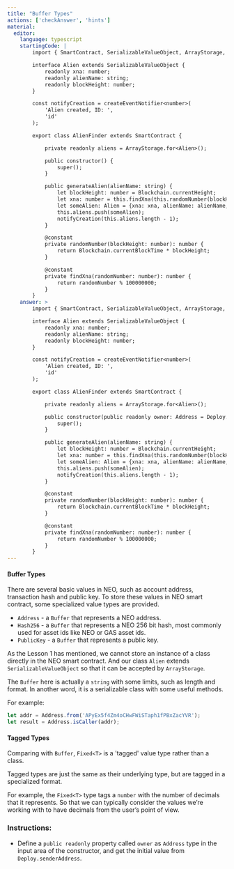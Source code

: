 ```yaml
---
title: "Buffer Types"
actions: ['checkAnswer', 'hints']
material: 
  editor:
    language: typescript
    startingCode: |
        import { SmartContract, SerializableValueObject, ArrayStorage, constant, Blockchain, createEventNotifier } from '@neo-one/smart-contract';

        interface Alien extends SerializableValueObject {
            readonly xna: number;
            readonly alienName: string;
            readonly blockHeight: number;
        }

        const notifyCreation = createEventNotifier<number>(
            'Alien created, ID: ',
            'id'
        );

        export class AlienFinder extends SmartContract {

            private readonly aliens = ArrayStorage.for<Alien>();

            public constructor() {
                super();
            }

            public generateAlien(alienName: string) {
                let blockHeight: number = Blockchain.currentHeight;
                let xna: number = this.findXna(this.randomNumber(blockHeight));
                let someAlien: Alien = {xna: xna, alienName: alienName, blockHeight: blockHeight};
                this.aliens.push(someAlien);
                notifyCreation(this.aliens.length - 1);
            }

            @constant
            private randomNumber(blockHeight: number): number {
                return Blockchain.currentBlockTime * blockHeight;
            }

            @constant
            private findXna(randomNumber: number): number {
                return randomNumber % 100000000;
            }
        }
    answer: > 
        import { SmartContract, SerializableValueObject, ArrayStorage, constant, Blockchain, createEventNotifier, Address, Deploy } from '@neo-one/smart-contract';

        interface Alien extends SerializableValueObject {
            readonly xna: number;
            readonly alienName: string;
            readonly blockHeight: number;
        }

        const notifyCreation = createEventNotifier<number>(
            'Alien created, ID: ',
            'id'
        );

        export class AlienFinder extends SmartContract {

            private readonly aliens = ArrayStorage.for<Alien>();

            public constructor(public readonly owner: Address = Deploy.senderAddress) {
                super();
            }

            public generateAlien(alienName: string) {
                let blockHeight: number = Blockchain.currentHeight;
                let xna: number = this.findXna(this.randomNumber(blockHeight));
                let someAlien: Alien = {xna: xna, alienName: alienName, blockHeight: blockHeight};
                this.aliens.push(someAlien);
                notifyCreation(this.aliens.length - 1);
            }

            @constant
            private randomNumber(blockHeight: number): number {
                return Blockchain.currentBlockTime * blockHeight;
            }

            @constant
            private findXna(randomNumber: number): number {
                return randomNumber % 100000000;
            }
        }
---
```


#### Buffer Types

There are several basic values in NEO, such as account address, transaction hash and public key. To store these values in NEO smart contract, some specialized value types are provided.

- `Address` - a `Buffer` that represents a NEO address.
- `Hash256` - a `Buffer` that represents a NEO 256 bit hash, most commonly used for asset ids like NEO or GAS asset ids.
- `PublicKey` - a `Buffer` that represents a public key.

As the Lesson 1 has mentioned, we cannot store an instance of a class directly in the NEO smart contract. And our class `Alien` extends `SerializableValueObject` so that it can be accepted by `ArrayStorage`.

The `Buffer` here is actually a `string` with some limits, such as length and format. In another word, it is a serializable class with some useful methods.

For example:

```typescript
let addr = Address.from('APyEx5f4Zm4oCHwFWiSTaph1fPBxZacYVR');
let result = Address.isCaller(addr);
```

#### Tagged Types

Comparing with `Buffer`, `Fixed<T>` is a 'tagged' value type rather than a class.

Tagged types are just the same as their underlying type, but are tagged in a specialized format.

For example, the `Fixed<T>` type tags a `number` with the number of decimals that it represents. So that we can typically consider the values we’re working with to have decimals from the user’s point of view.

### Instructions: 

- Define a `public readonly` property called `owner` as `Address` type in the input area of the constructor, and get the initial value from `Deploy.senderAddress`.